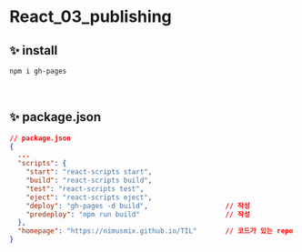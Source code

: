 # React_03_publishing

## ✨ install

```bash
npm i gh-pages
```

<br/>

## ✨ package.json

```json
// package.json
{
  ...
  "scripts": {
    "start": "react-scripts start",
    "build": "react-scripts build",
    "test": "react-scripts test",
    "eject": "react-scripts eject",
    "deploy": "gh-pages -d build",                   // 작성
    "predeploy": "npm run build"                     // 작성
  },
  "homepage": "https://nimusmix.github.io/TIL"       // 코드가 있는 repo
}
```

<br/>
